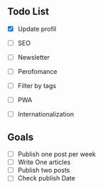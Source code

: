 ## Todo List
- [x] Update profil
- [ ] SEO
- [ ] Newsletter
- [ ] Perofomance
- [ ] Filter by tags
- [ ] PWA
- [ ] Internationalization


## Goals
- [ ] Publish one post per week
- [ ] Write One articles
- [ ] Publish two posts
- [ ] Check publish Date
